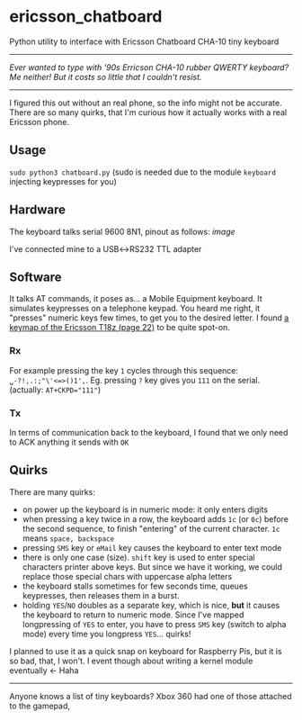 # ericsson_chatboard
Python utility to interface with Ericsson Chatboard CHA-10 tiny keyboard

--- 

_Ever wanted to type with '90s Erricson CHA-10 rubber QWERTY keyboard? Me neither! But it costs so little that I couldn't resist._

---

I figured this out without an real phone, so the info might not be accurate. There are so many quirks, that I'm curious how it actually works with a real Ericsson phone.

## Usage
`sudo python3 chatboard.py` (sudo is needed due to the module `keyboard` injecting keypresses for you)

## Hardware
The keyboard talks serial 9600 8N1, pinout as follows:
_image_

I've connected mine to a USB↔RS232 TTL adapter
  
  ## Software
  It talks AT commands, it poses as… a Mobile Equipment keyboard. It simulates keypresses on a telephone keypad.
  You heard me right, it "presses" numeric keys few times, to get you to the desired letter.
  I found [a keymap of the Ericsson T18z (page 22)](https://data2.manualslib.com/pdf2/41/4001/400047-ericsson/t18z.pdf?450a6521678afdc25a1fc91d48d4df46) to be quite spot-on.
  ### Rx
  For example pressing the key `1` cycles through this sequence: `␣-?!,.:;"\'<=>()1',`.
  Eg. pressing `?` key gives you `111` on the serial. (actually: `AT+CKPD="111"`)
  ### Tx
  In terms of communication back to the keyboard, I found that we only need to ACK anything it sends with `OK`
  
  ## Quirks
There are many quirks:
- on power up the keyboard is in numeric mode: it only enters digits
- when pressing a key twice in a row, the keyboard adds `1c` (or `0c`) before the second sequence, to finish "entering" of the current character. `1c` means `space, backspace`
- pressing `SMS` key or `eMail` key causes the keyboard to enter text mode
- there is only one case (size). `shift` key is used to enter special characters printer above keys. But since we have it working, we could replace those special chars with uppercase alpha letters
- the keyboard stalls sometimes for few seconds time, queues keypresses, then releases them in a burst.
- holding `YES`/`NO` doubles as a separate key, which is nice, **but** it causes the keyboard to return to numeric mode. 
Since I've mapped longpressing of `YES` to enter, you have to press `SMS` key (switch to alpha mode) every time you longpress `YES`… quirks!

I planned to use it as a quick snap on keyboard for Raspberry Pis, but it is so bad, that, I won't. I event though about writing a kernel module eventually ← Haha

---
Anyone knows a list of tiny keyboards? Xbox 360 had one of those attached to the gamepad, 
